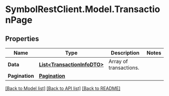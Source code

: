 # SymbolRestClient.Model.TransactionPage

## Properties

Name | Type | Description | Notes
------------ | ------------- | ------------- | -------------
**Data** | [**List&lt;TransactionInfoDTO&gt;**](TransactionInfoDTO.md) | Array of transactions. | 
**Pagination** | [**Pagination**](Pagination.md) |  | 

[[Back to Model list]](../README.md#documentation-for-models) [[Back to API list]](../README.md#documentation-for-api-endpoints) [[Back to README]](../README.md)

